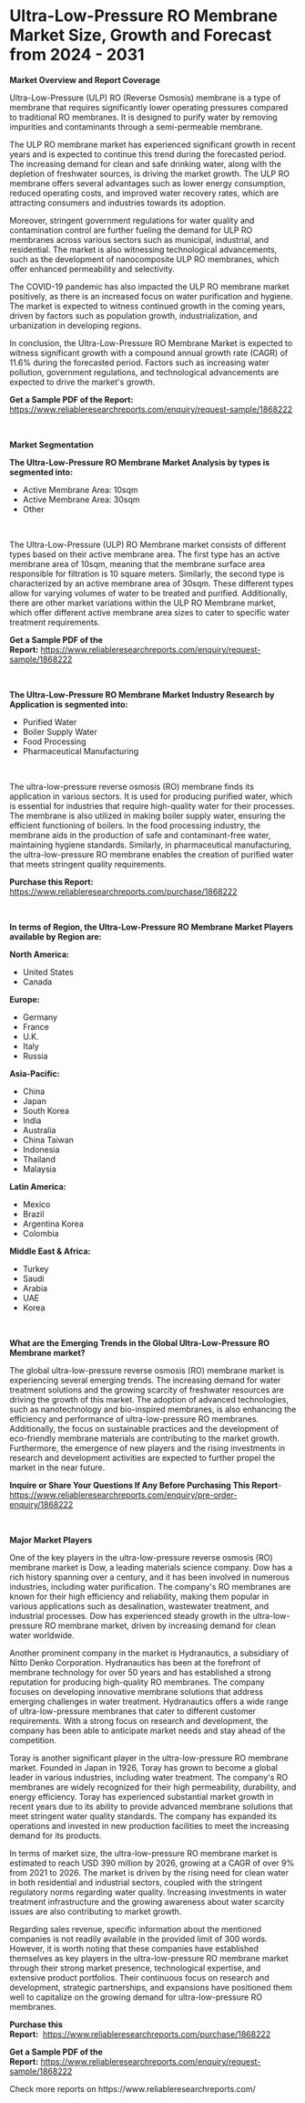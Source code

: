 <p><h1>Ultra-Low-Pressure RO Membrane Market Size, Growth and Forecast from 2024 - 2031</h1></p><p><strong>Market Overview and Report Coverage</strong></p>
<p><p>Ultra-Low-Pressure (ULP) RO (Reverse Osmosis) membrane is a type of membrane that requires significantly lower operating pressures compared to traditional RO membranes. It is designed to purify water by removing impurities and contaminants through a semi-permeable membrane.</p><p>The ULP RO membrane market has experienced significant growth in recent years and is expected to continue this trend during the forecasted period. The increasing demand for clean and safe drinking water, along with the depletion of freshwater sources, is driving the market growth. The ULP RO membrane offers several advantages such as lower energy consumption, reduced operating costs, and improved water recovery rates, which are attracting consumers and industries towards its adoption.</p><p>Moreover, stringent government regulations for water quality and contamination control are further fueling the demand for ULP RO membranes across various sectors such as municipal, industrial, and residential. The market is also witnessing technological advancements, such as the development of nanocomposite ULP RO membranes, which offer enhanced permeability and selectivity.</p><p>The COVID-19 pandemic has also impacted the ULP RO membrane market positively, as there is an increased focus on water purification and hygiene. The market is expected to witness continued growth in the coming years, driven by factors such as population growth, industrialization, and urbanization in developing regions.</p><p>In conclusion, the Ultra-Low-Pressure RO Membrane Market is expected to witness significant growth with a compound annual growth rate (CAGR) of 11.6% during the forecasted period. Factors such as increasing water pollution, government regulations, and technological advancements are expected to drive the market's growth.</p></p>
<p><strong>Get a Sample PDF of the Report:</strong> <a href="https://www.reliableresearchreports.com/enquiry/request-sample/1868222">https://www.reliableresearchreports.com/enquiry/request-sample/1868222</a></p>
<p>&nbsp;</p>
<p><strong>Market Segmentation</strong></p>
<p><strong>The Ultra-Low-Pressure RO Membrane Market Analysis by types is segmented into:</strong></p>
<p><ul><li>Active Membrane Area: 10sqm</li><li>Active Membrane Area: 30sqm</li><li>Other</li></ul></p>
<p>&nbsp;</p>
<p><p>The Ultra-Low-Pressure (ULP) RO Membrane market consists of different types based on their active membrane area. The first type has an active membrane area of 10sqm, meaning that the membrane surface area responsible for filtration is 10 square meters. Similarly, the second type is characterized by an active membrane area of 30sqm. These different types allow for varying volumes of water to be treated and purified. Additionally, there are other market variations within the ULP RO Membrane market, which offer different active membrane area sizes to cater to specific water treatment requirements.</p></p>
<p><strong>Get a Sample PDF of the Report:</strong>&nbsp;<a href="https://www.reliableresearchreports.com/enquiry/request-sample/1868222">https://www.reliableresearchreports.com/enquiry/request-sample/1868222</a></p>
<p>&nbsp;</p>
<p><strong>The Ultra-Low-Pressure RO Membrane Market Industry Research by Application is segmented into:</strong></p>
<p><ul><li>Purified Water</li><li>Boiler Supply Water</li><li>Food Processing</li><li>Pharmaceutical Manufacturing</li></ul></p>
<p>&nbsp;</p>
<p><p>The ultra-low-pressure reverse osmosis (RO) membrane finds its application in various sectors. It is used for producing purified water, which is essential for industries that require high-quality water for their processes. The membrane is also utilized in making boiler supply water, ensuring the efficient functioning of boilers. In the food processing industry, the membrane aids in the production of safe and contaminant-free water, maintaining hygiene standards. Similarly, in pharmaceutical manufacturing, the ultra-low-pressure RO membrane enables the creation of purified water that meets stringent quality requirements.</p></p>
<p><strong>Purchase this Report:</strong>&nbsp; <a href="https://www.reliableresearchreports.com/purchase/1868222">https://www.reliableresearchreports.com/purchase/1868222</a></p>
<p>&nbsp;</p>
<p><strong>In terms of Region, the Ultra-Low-Pressure RO Membrane Market Players available by Region are:</strong></p>
<p>
    <p> <strong> North America: </strong>
        <ul>
            <li>United States</li>
            <li>Canada</li>
        </ul>
        </p> 
    <p> <strong> Europe: </strong>
        <ul>
            <li>Germany</li>
            <li>France</li>
            <li>U.K.</li>
            <li>Italy</li>
            <li>Russia</li>
        </ul>
        </p> 
    <p> <strong> Asia-Pacific: </strong>
        <ul>
            <li>China</li>
            <li>Japan</li>
            <li>South Korea</li>
            <li>India</li>
            <li>Australia</li>
            <li>China Taiwan</li>
            <li>Indonesia</li>
            <li>Thailand</li>
            <li>Malaysia</li>
        </ul>
        </p> 
    <p> <strong> Latin America: </strong>
        <ul>
            <li>Mexico</li>
            <li>Brazil</li>
            <li>Argentina Korea</li>
            <li>Colombia</li>
        </ul>
        </p> 
    <p> <strong> Middle East & Africa: </strong>
        <ul>
            <li>Turkey</li>
            <li>Saudi</li>
            <li>Arabia</li>
            <li>UAE</li>
            <li>Korea</li>
        </ul>
    </p>
    </p>
<p>&nbsp;</p>
<p><strong>What are the Emerging Trends in the Global Ultra-Low-Pressure RO Membrane market?</strong></p>
<p><p>The global ultra-low-pressure reverse osmosis (RO) membrane market is experiencing several emerging trends. The increasing demand for water treatment solutions and the growing scarcity of freshwater resources are driving the growth of this market. The adoption of advanced technologies, such as nanotechnology and bio-inspired membranes, is also enhancing the efficiency and performance of ultra-low-pressure RO membranes. Additionally, the focus on sustainable practices and the development of eco-friendly membrane materials are contributing to the market growth. Furthermore, the emergence of new players and the rising investments in research and development activities are expected to further propel the market in the near future.</p></p>
<p><strong>Inquire or Share Your Questions If Any Before Purchasing This Report</strong>- <a href="https://www.reliableresearchreports.com/enquiry/pre-order-enquiry/1868222">https://www.reliableresearchreports.com/enquiry/pre-order-enquiry/1868222</a></p>
<p>&nbsp;</p>
<p><strong>Major Market Players</strong></p>
<p><p>One of the key players in the ultra-low-pressure reverse osmosis (RO) membrane market is Dow, a leading materials science company. Dow has a rich history spanning over a century, and it has been involved in numerous industries, including water purification. The company's RO membranes are known for their high efficiency and reliability, making them popular in various applications such as desalination, wastewater treatment, and industrial processes. Dow has experienced steady growth in the ultra-low-pressure RO membrane market, driven by increasing demand for clean water worldwide.</p><p>Another prominent company in the market is Hydranautics, a subsidiary of Nitto Denko Corporation. Hydranautics has been at the forefront of membrane technology for over 50 years and has established a strong reputation for producing high-quality RO membranes. The company focuses on developing innovative membrane solutions that address emerging challenges in water treatment. Hydranautics offers a wide range of ultra-low-pressure membranes that cater to different customer requirements. With a strong focus on research and development, the company has been able to anticipate market needs and stay ahead of the competition.</p><p>Toray is another significant player in the ultra-low-pressure RO membrane market. Founded in Japan in 1926, Toray has grown to become a global leader in various industries, including water treatment. The company's RO membranes are widely recognized for their high permeability, durability, and energy efficiency. Toray has experienced substantial market growth in recent years due to its ability to provide advanced membrane solutions that meet stringent water quality standards. The company has expanded its operations and invested in new production facilities to meet the increasing demand for its products.</p><p>In terms of market size, the ultra-low-pressure RO membrane market is estimated to reach USD 390 million by 2026, growing at a CAGR of over 9% from 2021 to 2026. The market is driven by the rising need for clean water in both residential and industrial sectors, coupled with the stringent regulatory norms regarding water quality. Increasing investments in water treatment infrastructure and the growing awareness about water scarcity issues are also contributing to market growth.</p><p>Regarding sales revenue, specific information about the mentioned companies is not readily available in the provided limit of 300 words. However, it is worth noting that these companies have established themselves as key players in the ultra-low-pressure RO membrane market through their strong market presence, technological expertise, and extensive product portfolios. Their continuous focus on research and development, strategic partnerships, and expansions have positioned them well to capitalize on the growing demand for ultra-low-pressure RO membranes.</p></p>
<p><strong>Purchase this Report:</strong>&nbsp;&nbsp;<a href="https://www.reliableresearchreports.com/purchase/1868222">https://www.reliableresearchreports.com/purchase/1868222</a></p>
<p></p>
<p><strong>Get a Sample PDF of the Report:</strong>&nbsp;<a href="https://www.reliableresearchreports.com/enquiry/request-sample/1868222">https://www.reliableresearchreports.com/enquiry/request-sample/1868222</a></p>
<p>Check more reports on https://www.reliableresearchreports.com/</p>